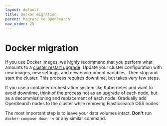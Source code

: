 ```yaml
---
layout: default
title: Docker migration
parent: Migrate to OpenSearch
nav_order: 25
---
```


# Docker migration

If you use Docker images, we highly recommend that you perform what amounts to a [cluster restart upgrade](../upgrade-migrate/). Update your cluster configuration with new images, new settings, and new environment variables. Then stop and start the cluster. This process requires downtime, but takes very few steps.

If you use a container orchestration system like Kubernetes and want to avoid downtime, think of the process not as an upgrade of each node, but as a decommissioning and replacement of each node. Gradually add OpenSearch nodes to the cluster while removing Elasticsearch OSS nodes.

The most important step is to leave your data volumes intact. **Don't** run `docker-compose down -v` or any similar command.
